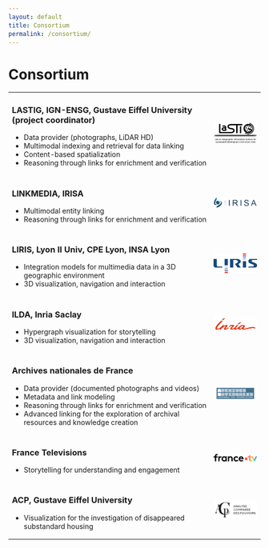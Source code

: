 ```yaml
---
layout: default
title: Consortium
permalink: /consortium/
---
```

# Consortium

<table>
    	<tr>
    	<td>
		<h3>LASTIG, IGN-ENSG, Gustave Eiffel University (project coordinator)</h3>
		<ul>
			<li> Data provider (photographs, LiDAR HD) </li>
			<li> Multimodal indexing and retrieval for data linking</li>
			<li> Content-based spatialization</li>
			<li>Reasoning through links for enrichment and verification</li>
		</ul>
	</td>
	<td width="20%"><img src="/images/logo_LASTIG.png" width="100%" alt="LASTIG logo"></td>
    	</tr>
	<tr>
    	<td><p>
		<h3>LINKMEDIA, IRISA</h3>
		<ul>
			<li>Multimodal entity linking</li>
			<li>Reasoning through links for enrichment and verification</li>
		</ul>
	</p></td>
	<td width="20%"><img src="/images/logo_IRISA.png" width="100%" alt="IRISA logo"></td>
    	</tr>
	<tr>
    	<td><p>
		<h3>LIRIS, Lyon II Univ, CPE Lyon, INSA Lyon</h3>
		<ul>
			<li>Integration models for multimedia data in a 3D geographic environment</li>
			<li>3D visualization, navigation and interaction</li>
		</ul>
	</p></td>
	<td width="20%"><img src="/images/logo_LIRIS.png" width="100%" alt="LIRIS logo"></td>
    	</tr>
	<tr>
    	<td><p>
		<h3>ILDA, Inria Saclay</h3>
		<ul>
			<li>Hypergraph visualization for storytelling</li>
			<li>3D visualization, navigation and interaction</li>
		</ul>
	</p></td>
	<td width="20%"><img src="/images/logo_Inria.png" width="100%" alt="Inria logo"></td>
    	</tr>
	<tr>
    	<td><p>
		<h3>Archives nationales de France</h3>
		<ul>
			<li>Data provider (documented photographs and videos)</li>
			<li>Metadata and link modeling</li>
			<li>Reasoning through links for enrichment and verification</li>
			<li>Advanced linking for the exploration of archival resources and knowledge creation</li>
		</ul>
	</p></td>
	<td width="20%"><img src="/images/logo_AnF.gif" width="100%" alt="AnF logo"></td>
    	</tr>
	<tr>
    	<td><p>
		<h3>France Televisions</h3>
		<ul>
			<li>Storytelling for understanding and engagement</li>
		</ul>
	</p></td>
	<td width="20%"><img src="/images/logo_FTV.png" width="100%" alt="France.tv logo"></td>
    	</tr>
	<tr>
    	<td><p>
		<h3>ACP, Gustave Eiffel University</h3>
		<ul>
			<li>Visualization for the investigation of disappeared substandard housing</li>
		</ul>
	</p></td>
	<td width="20%"><img src="/images/logo_ACP.png" width="100%" alt="ACP logo"></td>
    	</tr>
</table>
